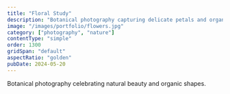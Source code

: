 ```yaml
---
title: "Floral Study"
description: "Botanical photography capturing delicate petals and organic forms in soft light."
image: "/images/portfolio/flowers.jpg"
category: ["photography", "nature"]
contentType: "simple"
order: 1300
gridSpan: "default"
aspectRatio: "golden"
pubDate: 2024-05-20
---
```


Botanical photography celebrating natural beauty and organic shapes.
